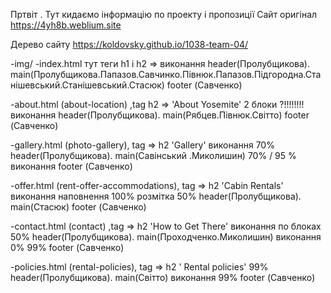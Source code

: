 Пртвіт . Тут кидаємо інформацію по проекту і пропозиції 
Сайт оригінал https://4yh8b.weblium.site

Дерево сайту 
https://koldovsky.github.io/1038-team-04/

-img/
-index.html тут теги h1 і h2 => виконання 
header(Пролубщикова).
main(Пролубщикова.Папазов.Савчинко.Півнюк.Папазов.Підгородна.Станішевський.Станішевський.Стасюк)
footer (Савченко)

-about.html  (about-location) ,tag h2 =>  'About Yosemite'  2 блоки ?!!!!!!!! виконання 
header(Пролубщикова).
main(Рябцев.Півнюк.Світто) 
footer (Савченко)

-gallery.html (photo-gallery), tag => h2  'Gallery'  виконання 70%
header(Пролубщикова).
main(Савінський .Миколишин)  70%  / 95 % виконання
footer (Савченко)

-offer.html (rent-offer-accommodations), tag => h2  'Cabin Rentals'  виконання наповнення 100% розмітка 50%
header(Пролубщикова).
main(Стасюк) 
footer (Савченко)

-contact.html  (contact) ,tag => h2 'How to Get There'  виконання по блоках 50%
header(Пролубщикова).
main(Проходченко.Миколишин) виконання  0%  99%
footer (Савченко)

-policies.html (rental-policies), tag => h2 ' Rental policies' 99%
header(Пролубщикова).
main(Світто)  виконання   99%
footer (Савченко)
